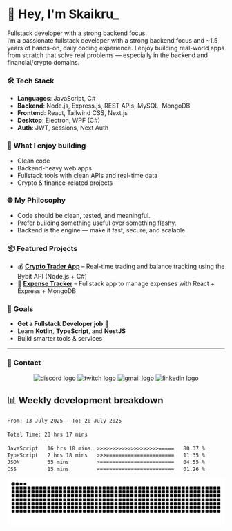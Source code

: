 # 👋 Hey, I'm Skaikru_

Fullstack developer with a strong backend focus.  
I’m a passionate fullstack developer with a strong backend focus and ~1.5 years of hands-on, daily coding experience. I enjoy building real-world apps from scratch that solve real problems — especially in the backend and financial/crypto domains.

### 🛠️ Tech Stack
- **Languages**: JavaScript, C#
- **Backend**: Node.js, Express.js, REST APIs, MySQL, MongoDB
- **Frontend**: React, Tailwind CSS, Next.js
- **Desktop**: Electron, WPF (C#)
- **Auth**: JWT, sessions, Next Auth

### 🔧 What I enjoy building
- Clean code
- Backend-heavy web apps
- Fullstack tools with clean APIs and real-time data
- Crypto & finance-related projects

### 🌐 My Philosophy
- Code should be clean, tested, and meaningful.
- Prefer building something useful over something flashy.
- Backend is the engine — make it fast, secure, and scalable.

### 📦 Featured Projects
- 💰 **[Crypto Trader App](https://github.com/bybit-electron-app)** – Real-time trading and balance tracking using the Bybit API (Node.js + C#)
- 💸 **[Expense Tracker](https://expense-tracker-1rww.onrender.com)** – Fullstack app to manage expenses with React + Express + MongoDB

### 🎯 Goals
- **Get a Fullstack Developer job** 🚀
- Learn **Kotlin**, **TypeScript**, and **NestJS**
- Build smarter tools & services


---

### 💬 Contact
<div align="center">
  <a href="https://www.discord.com/users/skaikru_" target="_blank">
    <img src="https://img.shields.io/static/v1?message=Skaikru_&logo=discord&label=&color=7289DA&logoColor=white&labelColor=&style=for-the-badge" height="40" alt="discord logo"  />
  </a>
  <a href="https://www.twitch.tv/ska1kru_" target="_blank">
    <img src="https://img.shields.io/static/v1?message=Twitch&logo=twitch&label=&color=9146FF&logoColor=white&labelColor=&style=for-the-badge" height="40" alt="twitch logo"  />
  </a>
  <a href="mailto:dante0518@gmail.com" target="_blank">
    <img src="https://img.shields.io/static/v1?message=Gmail&logo=gmail&label=&color=D14836&logoColor=white&labelColor=&style=for-the-badge" height="40" alt="gmail logo"  />
  </a>
  <a href="https://www.linkedin.com/in/p%C3%A9ter-dobi-917347160/" target="_blank">
    <img src="https://img.shields.io/static/v1?message=LinkedIn&logo=linkedin&label=&color=0077B5&logoColor=white&labelColor=&style=for-the-badge" height="40" alt="linkedin logo"  />
  </a>
</div>

###

## 📊 Weekly development breakdown
<!--START_SECTION:waka-->

```text
From: 13 July 2025 - To: 20 July 2025

Total Time: 20 hrs 17 mins

JavaScript   16 hrs 18 mins  >>>>>>>>>>>>>>>>>>>>=====   80.37 %
TypeScript   2 hrs 18 mins   >>>======================   11.35 %
JSON         55 mins         >========================   04.55 %
CSS          15 mins         =========================   01.26 %
```

<!--END_SECTION:waka-->

<img src="https://raw.githubusercontent.com/skaikru0518/skaikru0518/output/snake.svg" alt="Snake animation" />
